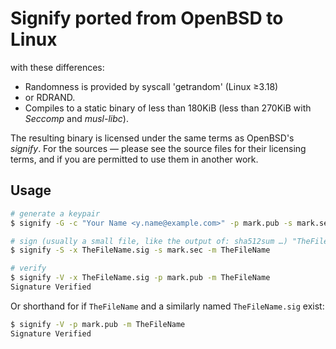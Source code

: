 Signify ported from OpenBSD to Linux
=====================================

with these differences:
 * Randomness is provided by syscall 'getrandom' (Linux ≥3.18)
 * or RDRAND.
 * Compiles to a static binary of less than 180KiB (less than 270KiB with *Seccomp* and *musl-libc*).

The resulting binary is licensed under the same terms as OpenBSD's *signify*.
For the sources — please see the source files for their licensing terms,
and if you are permitted to use them in another work.

Usage
------

```bash
# generate a keypair
$ signify -G -c "Your Name <y.name@example.com>" -p mark.pub -s mark.sec

# sign (usually a small file, like the output of: sha512sum …) "TheFileName"
$ signify -S -x TheFileName.sig -s mark.sec -m TheFileName

# verify
$ signify -V -x TheFileName.sig -p mark.pub -m TheFileName
Signature Verified
```

Or shorthand for if `TheFileName` and a similarly named `TheFileName.sig` exist:
```bash
$ signify -V -p mark.pub -m TheFileName
Signature Verified
```
